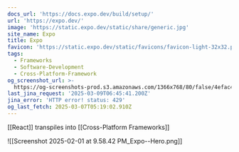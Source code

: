 ```yaml
---
docs_url: 'https://docs.expo.dev/build/setup/'
url: 'https://expo.dev/'
image: 'https://static.expo.dev/static/share/generic.jpg'
site_name: Expo
title: Expo
favicon: 'https://static.expo.dev/static/favicons/favicon-light-32x32.png'
tags:
  - Frameworks
  - Software-Development
  - Cross-Platform-Framework
og_screenshot_url: >-
  https://og-screenshots-prod.s3.amazonaws.com/1366x768/80/false/4efac47eec47d1dafe1f0061f66d9e05a4d48f06f02cf8199033fc4668969663.jpeg
last_jina_request: '2025-03-09T06:45:41.200Z'
jina_error: 'HTTP error! status: 429'
og_last_fetch: 2025-03-07T05:19:02.910Z
---
```

[[React]] transpiles into [[Cross-Platform Frameworks]]

![[Screenshot 2025-02-01 at 9.58.42 PM_Expo--Hero.png]]


